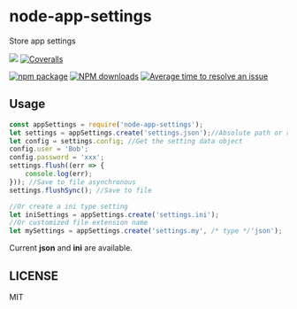 # node-app-settings
Store app settings

[![](https://img.shields.io/travis/woodstage/node-app-settings.svg?style=flat-square)](https://travis-ci.org/woodstage/node-app-settings)
[![Coveralls](https://img.shields.io/coveralls/woodstage/node-app-settings.svg?style=flat-square)](https://coveralls.io/github/woodstage/node-app-settings)


[![npm package](https://img.shields.io/npm/v/node-app-settings.svg?style=flat-square)](https://www.npmjs.org/package/node-app-settings)
[![NPM downloads](http://img.shields.io/npm/dm/node-app-settings.svg?style=flat-square)](https://npmjs.org/package/node-app-settings)
[![Average time to resolve an issue](http://isitmaintained.com/badge/resolution/woodstage/node-app-settings.svg)](http://isitmaintained.com/project/woodstage/node-app-settings "Average time to resolve an issue")

## Usage

```javascript
const appSettings = require('node-app-settings');
let settings = appSettings.create('settings.json');//Absolute path or relative path
let config = settings.config; //Get the setting data object
config.user = 'Bob';
config.password = 'xxx';
settings.flush((err => {
	console.log(err);
})); //Save to file asynchronous
settings.flushSync(); //Save to file

//Or create a ini type setting
let iniSettings = appSettings.create('settings.ini');
//Or customized file extension name
let mySettings = appSettings.create('settings.my', /* type */'json');
```

Current **json** and **ini** are available.

## LICENSE
MIT
